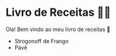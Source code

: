 # Livro de Receitas  :man_cook:

Ola! Bem vindo ao meu livro de receitas :handshake:

* Strogonoff de Frango
* Pavê
